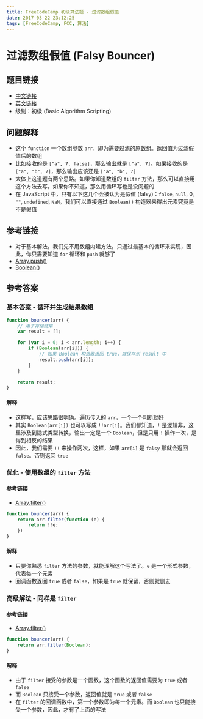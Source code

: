 ```yaml
---
title: FreeCodeCamp 初级算法题 - 过滤数组假值
date: 2017-03-22 23:12:25
tags: [FreeCodeCamp, FCC, 算法]
---
```

# 过滤数组假值 (Falsy Bouncer)

## 题目链接
- [中文链接](https://www.freecodecamp.cn/challenges/falsy-bouncer)
- [英文链接](https://www.freecodecamp.com/challenges/falsy-bouncer)
- 级别：初级 (Basic Algorithm Scripting)

## 问题解释
- 这个 `function` 一个数组参数 `arr`，即为需要过滤的原数组。返回值为过滤假值后的数组
- 比如接收的是 `["a", 7, false]`，那么输出就是 `["a", 7]`。如果接收的是 `["a", "b", 7]`，那么输出应该还是 `["a", "b", 7]`
- 大体上这道题有两个思路。如果你知道数组的 `filter` 方法，那么可以直接用这个方法去写。如果你不知道，那么用循环写也是没问题的
- 在 JavaScript 中，只有以下这几个会被认为是假值 (falsy)：`false`, `null`, 0, `""`, `undefined`, `NaN`。我们可以直接通过 `Boolean()` 构造器来得出元素究竟是不是假值
<!-- more -->

## 参考链接
- 对于基本解法，我们先不用数组内建方法，只通过最基本的循环来实现，因此，你只需要知道 `for` 循环和 `push` 就够了
- [Array.push()](https://developer.mozilla.org/zh-CN/docs/Web/JavaScript/Reference/Global_Objects/Array/push)
- [Boolean()](https://developer.mozilla.org/zh-CN/docs/Web/JavaScript/Reference/Global_Objects/Boolean)

## 参考答案
### 基本答案 - 循环并生成结果数组
```js
function bouncer(arr) {
    // 用于存储结果
    var result = [];

    for (var i = 0; i < arr.length; i++) {
        if (Boolean(arr[i])) {
            // 如果 Boolean 构造器返回 true，就保存到 result 中
            result.push(arr[i]);
        }
    }

    return result;
}
```
#### 解释
- 这样写，应该思路很明确。遍历传入的 `arr`，一个一个判断就好
- 其实 `Boolean(arr[i])` 也可以写成 `!!arr[i]`。我们都知道，`!` 是逻辑非，这里涉及到隐式类型转换，输出一定是一个 `Boolean`，但是只用 `!` 操作一次，是得到相反的结果
- 因此，我们需要 `!!` 来操作两次，这样，如果 `arr[i]` 是 `falsy` 那就会返回 `false`。否则返回 `true`

### 优化 - 使用数组的 `filter` 方法
#### 参考链接
- [Array.filter()](https://developer.mozilla.org/zh-CN/docs/Web/JavaScript/Reference/Global_Objects/Array/filter)

```js
function bouncer(arr) {
    return arr.filter(function (e) {
        return !!e;
    })
}
```
#### 解释
- 只要你熟悉 `filter` 方法的参数，就能理解这个写法了。`e` 是一个形式参数，代表每一个元素
- 回调函数返回 `true` 或者 `false`，如果是 `true` 就保留，否则就删去

### 高级解法 - 同样是 `filter`
#### 参考链接
- [Array.filter()](https://developer.mozilla.org/zh-CN/docs/Web/JavaScript/Reference/Global_Objects/Array/filter)

```js
function bouncer(arr) {
    return arr.filter(Boolean);
}
```
#### 解释
- 由于 `filter` 接受的参数是一个函数，这个函数的返回值需要为 `true` 或者 `false`
- 而 `Boolean` 只接受一个参数，返回值就是 `true` 或者 `false`
- 在 `filter` 的回调函数中，第一个参数即为每一个元素。而 `Boolean` 也只能接受一个参数，因此，才有了上面的写法
